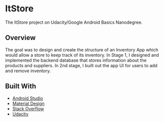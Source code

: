 # ItStore
The ItStore project on Udacity/Google Android Basics Nanodegree.

## Overview

The goal was to design and create the structure of an Inventory App which would allow a store to keep track of its inventory. In Stage 1, I designed and implemented the backend database that stores information about the products and suppliers. In 2nd stage, I built out the app UI for users to add and remove inventory.

## Built With

* [Android Studio](https://developer.android.com/studio/index.html)
* [Material Design](https://material.io/guidelines/) 
* [Stack Overflow](https://stackoverflow.com/)
* [Udacity](https://udacity.com)

